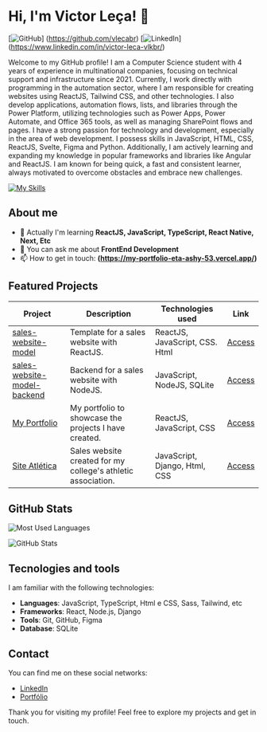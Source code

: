 # Hi, I'm Victor Leça! 👋

[![GitHub](https://img.shields.io/badge/GitHub-@vlecabr-black?style=flat-square&logo=github)]
(https://github.com/vlecabr)
[![LinkedIn](https://img.shields.io/badge/LinkedIn-Victor%20Leca-blue?style=flat-square&logo=linkedin)]
(https://www.linkedin.com/in/victor-leca-vlkbr/)

Welcome to my GitHub profile! I am a Computer Science student with 4 years of experience in multinational companies, focusing on technical support and infrastructure since 2021. Currently, I work directly with programming in the automation sector, where I am responsible for creating websites using ReactJS, Tailwind CSS, and other technologies. I also develop applications, automation flows, lists, and libraries through the Power Platform, utilizing technologies such as Power Apps, Power Automate, and Office 365 tools, as well as managing SharePoint flows and pages. I have a strong passion for technology and development, especially in the area of web development. I possess skills in JavaScript, HTML, CSS, ReactJS, Svelte, Figma and Python. Additionally, I am actively learning and expanding my knowledge in popular frameworks and libraries like Angular and ReactJS. I am known for being quick, a fast and consistent learner, always motivated to overcome obstacles and embrace new challenges.

[![My Skills](https://skillicons.dev/icons?i=react,js,ts,nodejs,html,css,tailwind,sass,sqlite,git,github,figma)](https://skillicons.dev)

## About me

- 🌱 Actually I'm learning **ReactJS, JavaScript, TypeScript, React Native, Next, Etc**
- 💬 You can ask me about **FrontEnd Development**
- 📫 How to get in touch: **(https://my-portfolio-eta-ashy-53.vercel.app/)**

## Featured Projects

| Project                | Description                                          | Technologies used              | Link                     |
|-----------------------|-----------------------------------------------------|--------------------------------------|--------------------------|
| [sales-website-model](https://github.com/vLecaBR/sales-website-model) | Template for a sales website with ReactJS. | ReactJS, JavaScript, CSS. Html                   | [Access](https://github.com/vLecaBR/sales-website-model) |
| [sales-website-model-backend](https://github.com/vLecaBR/sales-website-model-backend) | Backend for a sales website with NodeJS. | JavaScript, NodeJS, SQLite                   | [Access](https://github.com/vLecaBR/sales-website-model-backend) |
| [My Portfolio](https://github.com/vLecaBR/my-portfolio) | My portfolio to showcase the projects I have created. | ReactJS, JavaScript, CSS                       | [Access](https://github.com/vLecaBR/my-portfolio) |
| [Site Atlética](https://github.com/Lu4head/Site_Tec_Barao) | Sales website created for my college's athletic association. | JavaScript, Django, Html, CSS                  | [Access](https://github.com/Lu4head/Site_Tec_Barao) |

## GitHub Stats

![Most Used Languages](https://github-readme-stats.vercel.app/api/top-langs/?username=vlecabr&layout=compact&theme=radical)


![GitHub Stats](https://github-readme-stats.vercel.app/api?username=vlecabr&show_icons=true&theme=radical)



## Tecnologies and tools

I am familiar with the following technologies:

- **Languages**: JavaScript, TypeScript, Html e CSS, Sass, Tailwind, etc
- **Frameworks**: React, Node.js, Django
- **Tools**: Git, GitHub, Figma
- **Database**: SQLite

## Contact

You can find me on these social networks:

- [LinkedIn](https://www.linkedin.com/in/victor-leca-vlkbr/)
- [Portfólio](https://my-portfolio-eta-ashy-53.vercel.app/)

Thank you for visiting my profile! Feel free to explore my projects and get in touch.


